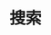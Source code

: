 ---
title: "搜索" # in any language you want
layout: "search" # is necessary
# url: "/archive"
# description: "Description for Search"
summary: "搜索"
placeholder: "请输入关键字"
---